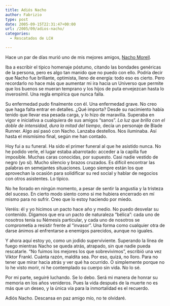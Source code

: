 ```yaml
---
title: Adiós Nacho
author: Fabrizio
type: post
date: 2005-09-15T22:31:47+00:00
url: /2005/09/adios-nacho/
categories:
  - Rescatados de LCH

---
```

Hace un par de días murió uno de mis mejores amigos, [Nacho Morell][1]. 

Iba a escribir el típico homenaje póstumo, citando las bondades genéricas de la persona, pero es algo tan manido que no puedo con ello. Podría decir que Nacho fue brillante, optimista, lleno de energía: todo eso es cierto. Pero recordarlo no hace más que aumentar mi ira hacia un Universo que permite que los buenos se mueran temprano y los hijos de puta envejezcan hasta lo inverosímil. Una regla empírica que nunca falla.

Su enfermedad pudo finalmente con él. Una enfermedad grave. No creo que haga falta entrar en detalles. ¿Qué importa? Desde su nacimiento había tenido que llevar esa pesada carga, y lo hizo de maravilla. Superaba en vigor e iniciativa a cualquiera de sus amigos &#8220;sanos&#8221;. _La luz que brilla con el doble de intensidad, dura la mitad del tiempo_, decía un personaje de Blade Runner. Algo así pasó con Nacho. Lanzaba destellos. Nos iluminaba. Así hasta el mismísimo final, según me han contado.

Hoy fui a su funeral. Ha sido el primer funeral al que he asistido nunca. No he podido verle, el lugar estaba abarrotado: acceder a la capilla fue imposible. Muchas caras conocidas, por supuesto. Casi nadie vestido de negro (yo sí). Mucho silencio y brazos cruzados. Es difícil encontrar las palabras en semejantes situaciones. Luego siempre están los que aprovechan la ocasión para solidificar su red social y hablar de negocios con otros asistentes. Lo típico.

No he llorado en ningún momento, a pesar de sentir la angustia y la tristeza del suceso. En cierto modo siento como si me hubiera encerrado en mí mismo para no sufrir. Creo que lo estoy haciendo por miedo.

Veréis: él y yo hicimos un pacto hace año y medio. No puedo desvelar su contenido. Digamos que era un pacto de naturaleza &#8220;bélica&#8221;: cada uno de nosotros tenía su Némesis particular, y cada uno de nosotros se comprometía a resistir frente al &#8220;invasor&#8221;. Una forma como cualquier otra de darse ánimos al enfrentarse a enemigos parecidos, aunque no iguales.

Y ahora aquí estoy yo, como un jodido superviviente. Superando la línea de fuego mientras Nacho se queda atrás, atrapado, sin que nadie pueda rescatarle. &#8220;No fuimos los mejores los que sobrevivimos&#8221;, escribió una vez Viktor Frankl. Cuánta razón, maldita sea. Por eso, quizá, no lloro. Para no tener que mirar hacia atrás y ver qué ha ocurrido. O simplemente porque no lo he visto morir, ni he contemplado su cuerpo sin vida. No lo sé. 

Por mi parte, seguiré luchando. Se lo debo. Será mi manera de honrar su memoria en los años venideros. Pues la vida después de la muerte no es más que un deseo, y la única vía para la inmortalidad es el recuerdo. 

Adiós Nacho. Descansa en paz amigo mío, no te olvidaré.

 [1]: http://www.natxo.net/